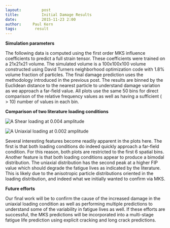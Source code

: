 ```yaml
---
layout:     	post
title:      	Initial Damage Results
date:       	2015-11-23 2:00
author:     Paul Kern
tags:        result 
---
```

<!-- Start Writing Below in Markdown -->

**Simulation parameters**

The following data is computed using the first order MKS influence coefficients to predict a full strain tensor.
These coefficients were trained on a 21x21x21 volume.
The simulated volume is a 100x100x100 volume constructed using David Turners neighborhood optimization code with 1.8% volume fraction of particles.
The final damage prediction uses the methodology introduced in the previous post.
The results are binned by the Euclidean distance to the nearest particle to understand damage variation as we approach a far-field value.
All plots use the same 50 bins for direct comparison of the relative frequency values as well as having a sufficient ( > 10) number of values in each bin.

**Comparison of two literature loading conditions**

![A](/MIC-AL7075-PARTICLES/img/Paul/ShearFIPs.png)
Shear loading at 0.004 amplitude


![A](/MIC-AL7075-PARTICLES/img/Paul/UniFIPs.png)
Uniaxial loading at 0.002 amplitude

Several interesting features become readily apparent in the plots here. The first is that both loading conditions do indeed quickly approach a far-field condition.
For this reason, both plots are restricted to the first 6 spatial bins. Another feature is that both loading conditions appear to produce a bimodal distribution.
The uniaxial distribution has the second peak at a higher FIP value which should degrade the fatigue lives as indicated by the literature. This is likely due to the anisotropic particle distributions oriented in the loading distribution, and indeed what we initially wanted to confirm via MKS.

**Future efforts**

Our final work will be to confirm the cause of the increased damage in the uniaxial loading condition as well as performing multiple predictions to understand some of the variability in fatigue lives as well.
If these efforts are successful, the MKS predictions will be incorporated into a multi-stage fatigue life prediction using explicit cracking and long crack predictions.
